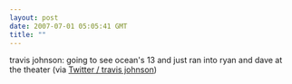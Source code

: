 ```yaml
---
layout: post
date: 2007-07-01 05:05:41 GMT
title: ""
---
```

travis johnson: going to see ocean's 13 and just ran into ryan and dave at the theater (via <a href="http://twitter.com/travisj/statuses/128694082">Twitter / travis johnson</a>)